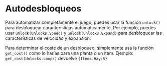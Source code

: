 # Autodesbloqueos
Para automatizar completamente el juego, puedes usar la función `unlock()` para desbloquear características automáticamente.
Por ejemplo, puedes usar `unlock(Unlocks.Speed)` y `unlock(Unlocks.Expand)` para desbloquear las características de velocidad y expansión.

Para determinar el coste de un desbloqueo, simplemente usa la función `get_cost()` como lo harías para una planta o un ítem.
Ejemplo:
`get_cost(Unlocks.Loops)`
devuelve `{Items.Hay:5}`